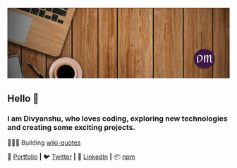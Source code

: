 [![bg][banner]][portfolio]


## Hello 👋
### I am Divyanshu, who loves coding, exploring new technologies and creating some exciting projects.


<!-- ![Divyanshu's github stats](https://github-readme-stats.vercel.app/api?username=divyanshu1610&show_icons=true&include_all_commits=true&count_private=true&theme=radical) -->


👨🏼‍💻 Building [wiki-quotes][wiki-quotes]   


🏡 [Portfolio][portfolio] **|** 
🐦 [Twitter][twitter] **|** 
👔 [LinkedIn][linkedin] **|**
📦 [npm][npm] 


[banner]: https://raw.githubusercontent.com/divyanshu1610/divyanshu1610/main/banner.jpg
<!-- [banner]: ./banner.jpg -->
[wiki-quotes]: https://github.com/divyanshu1610/wiki-quotes
[portfolio]: https://divyanshu1610.github.io/my-devportfolio/
[twitter]: https://twitter.com/div1610
[linkedin]: https://www.linkedin.com/in/divyanshu-maurya-135a1714a/
[npm]: https://www.npmjs.com/~divyanshu1610
